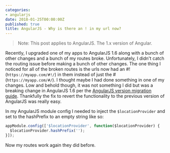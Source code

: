 ```yaml
---
categories:
- angularjs
date: 2018-01-25T00:00:00Z
published: true
title: AngularJS - Why is there an ! in my url now? 
---
```


> Note: This post applies to AngularJS.  The 1.x version of Angular.

Recently, I upgraded one of my apps to AngularJS 1.6 along with a bunch of other changes and a bunch of my routes broke.  Unfortunately, I didn't catch the routing issue before making a bunch of other changes.  The one thing I noticed for all of the broken routes is the urls now had an #! (`https://myapp.com/#!/`) in them instead of just the # (`https://myapp.com/#/`).  I thought maybe I had done something in one of my changes.  Low and behold though, it was not something I did but was a breaking change in AngularJS 1.6 per the [AngularJS version migration guide](https://docs.angularjs.org/guide/migration#commit-aa077e8).  Thankfully the fix to revert the functionality to the previous version of AngularJS was really easy.  

In my AngularJS module config I needed to inject the `$locationProvider` and set to the hashPrefix to an empty string like so:

```javascript
appModule.config(['$locationProvider', function($locationProvider) {
  $locationProvider.hashPrefix('');
}]);
```

Now my routes work again they did before.
